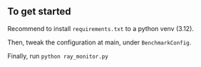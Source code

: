 ## To get started

Recommend to install `requirements.txt` to a python venv (3.12).

Then, tweak the configuration at main, under `BenchmarkConfig`.

Finally, run `python ray_monitor.py`

